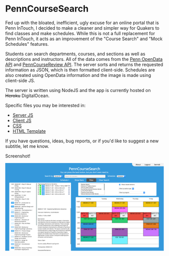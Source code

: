 # PennCourseSearch

Fed up with the bloated, inefficient, ugly excuse for an online portal that is Penn InTouch, I decided to make a cleaner and simpler way for Quakers to find classes and make schedules. While this is not a full replacement for Penn InTouch, it acts as an improvement of the "Course Search" and "Mock Schedules" features.

Students can search departments, courses, and sections as well as descriptions and instructors. All of the data comes from the [Penn OpenData API](https://esb.isc-seo.upenn.edu/8091/documentation/) and [PennCourseReview API](http://pennlabs.org/docs/pcr.html). The server sorts and returns the requested information as JSON, which is then formatted client-side. Schedules are also created using OpenData information and the image is made using client-side JS.

The server is written using NodeJS and the app is currently hosted on ~~Heroku~~ DigitalOcean.

Specific files you may be interested in:

* [Server JS](https://github.com/benb116/PennCourseSearch/blob/master/index.js)
* [Client JS](https://github.com/benb116/PennCourseSearch/blob/master/public/js/main.js)
* [CSS](https://github.com/benb116/PennCourseSearch/blob/master/public/css/index.css)
* [HTML Template](https://github.com/benb116/PennCourseSearch/blob/master/views/index.hjs)

If you have questions, ideas, bug reports, or if you'd like to suggest a new subtitle, let me know.

Screenshot!

![image](https://raw.githubusercontent.com/benb116/PennCourseSearch/master/Screenshot.png)